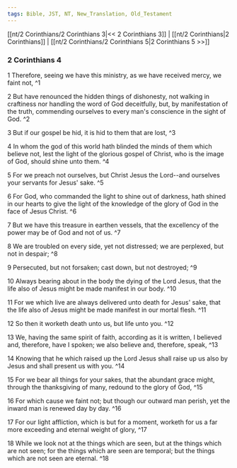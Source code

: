 ```yaml
---
tags: Bible, JST, NT, New_Translation, Old_Testament
---
```


[[nt/2 Corinthians/2 Corinthians 3|<< 2 Corinthians 3]] | [[nt/2 Corinthians|2 Corinthians]] | [[nt/2 Corinthians/2 Corinthians 5|2 Corinthians 5 >>]]

### 2 Corinthians 4

1 Therefore, seeing we have this ministry, as we have received mercy, we faint not,  ^1

2 But have renounced the hidden things of dishonesty, not walking in craftiness nor handling the word of God deceitfully, but, by manifestation of the truth, commending ourselves to every man\'s conscience in the sight of God.  ^2

3 But if our gospel be hid, it is hid to them that are lost,  ^3

4 In whom the god of this world hath blinded the minds of them which believe not, lest the light of the glorious gospel of Christ, who is the image of God, should shine unto them.  ^4

5 For we preach not ourselves, but Christ Jesus the Lord\--and ourselves your servants for Jesus\' sake.  ^5

6 For God, who commanded the light to shine out of darkness, hath shined in our hearts to give the light of the knowledge of the glory of God in the face of Jesus Christ.  ^6

7 But we have this treasure in earthen vessels, that the excellency of the power may be of God and not of us.  ^7

8 We are troubled on every side, yet not distressed; we are perplexed, but not in despair;  ^8

9 Persecuted, but not forsaken; cast down, but not destroyed;  ^9

10 Always bearing about in the body the dying of the Lord Jesus, that the life also of Jesus might be made manifest in our body.  ^10

11 For we which live are always delivered unto death for Jesus\' sake, that the life also of Jesus might be made manifest in our mortal flesh.  ^11

12 So then it worketh death unto us, but life unto you.  ^12

13 We, having the same spirit of faith, according as it is written, I believed and, therefore, have I spoken; we also believe and, therefore, speak,  ^13

14 Knowing that he which raised up the Lord Jesus shall raise up us also by Jesus and shall present us with you.  ^14

15 For we bear all things for your sakes, that the abundant grace might, through the thanksgiving of many, redound to the glory of God,  ^15

16 For which cause we faint not; but though our outward man perish, yet the inward man is renewed day by day.  ^16

17 For our light affliction, which is but for a moment, worketh for us a far more exceeding and eternal weight of glory,  ^17

18 While we look not at the things which are seen, but at the things which are not seen; for the things which are seen are temporal; but the things which are not seen are eternal.  ^18

 
